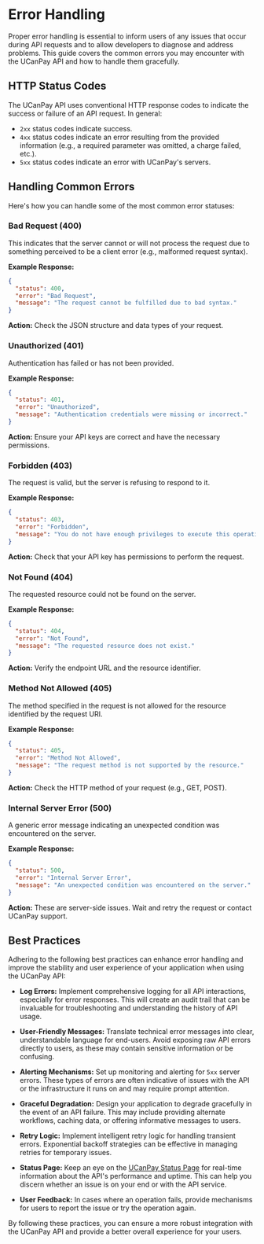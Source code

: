 # Error Handling

Proper error handling is essential to inform users of any issues that occur during API requests and to allow developers to diagnose and address problems. This guide covers the common errors you may encounter with the UCanPay API and how to handle them gracefully.

## HTTP Status Codes

The UCanPay API uses conventional HTTP response codes to indicate the success or failure of an API request. In general:

- `2xx` status codes indicate success.
- `4xx` status codes indicate an error resulting from the provided information (e.g., a required parameter was omitted, a charge failed, etc.).
- `5xx` status codes indicate an error with UCanPay's servers.

## Handling Common Errors

Here's how you can handle some of the most common error statuses:

### Bad Request (400)

This indicates that the server cannot or will not process the request due to something perceived to be a client error (e.g., malformed request syntax).

**Example Response:**
```json
{
  "status": 400,
  "error": "Bad Request",
  "message": "The request cannot be fulfilled due to bad syntax."
}
```
**Action:** Check the JSON structure and data types of your request.

### Unauthorized (401)
Authentication has failed or has not been provided.

**Example Response:**
```json
{
  "status": 401,
  "error": "Unauthorized",
  "message": "Authentication credentials were missing or incorrect."
}
```
**Action:** Ensure your API keys are correct and have the necessary permissions.

### Forbidden (403)
The request is valid, but the server is refusing to respond to it.

**Example Response:**
```json
{
  "status": 403,
  "error": "Forbidden",
  "message": "You do not have enough privileges to execute this operation."
}
```
**Action:** Check that your API key has permissions to perform the request.

### Not Found (404)
The requested resource could not be found on the server.

**Example Response:**
```json
{
  "status": 404,
  "error": "Not Found",
  "message": "The requested resource does not exist."
}
```
**Action:** Verify the endpoint URL and the resource identifier.

### Method Not Allowed (405)
The method specified in the request is not allowed for the resource identified by the request URI.

**Example Response:**
```json
{
  "status": 405,
  "error": "Method Not Allowed",
  "message": "The request method is not supported by the resource."
}
```
**Action:** Check the HTTP method of your request (e.g., GET, POST).

### Internal Server Error (500)
A generic error message indicating an unexpected condition was encountered on the server.

**Example Response:**
```json
{
  "status": 500,
  "error": "Internal Server Error",
  "message": "An unexpected condition was encountered on the server."
}
```
**Action:** These are server-side issues. Wait and retry the request or contact UCanPay support.

## Best Practices

Adhering to the following best practices can enhance error handling and improve the stability and user experience of your application when using the UCanPay API:

- **Log Errors:** Implement comprehensive logging for all API interactions, especially for error responses. This will create an audit trail that can be invaluable for troubleshooting and understanding the history of API usage.

- **User-Friendly Messages:** Translate technical error messages into clear, understandable language for end-users. Avoid exposing raw API errors directly to users, as these may contain sensitive information or be confusing.

- **Alerting Mechanisms:** Set up monitoring and alerting for `5xx` server errors. These types of errors are often indicative of issues with the API or the infrastructure it runs on and may require prompt attention.

- **Graceful Degradation:** Design your application to degrade gracefully in the event of an API failure. This may include providing alternate workflows, caching data, or offering informative messages to users.

- **Retry Logic:** Implement intelligent retry logic for handling transient errors. Exponential backoff strategies can be effective in managing retries for temporary issues.

- **Status Page:** Keep an eye on the [UCanPay Status Page](https://status.ucanpay.ca) for real-time information about the API's performance and uptime. This can help you discern whether an issue is on your end or with the API service.

- **User Feedback:** In cases where an operation fails, provide mechanisms for users to report the issue or try the operation again.

By following these practices, you can ensure a more robust integration with the UCanPay API and provide a better overall experience for your users.
